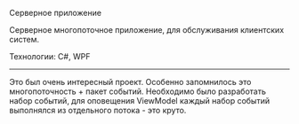 Серверное приложение

Серверное многопоточное приложение, для обслуживания клиентских систем.

Технологии: C#, WPF

- - - - - -

Это был очень интересный проект. Особенно запомнилось это многопоточность + пакет событий. Необходимо было разработать набор событий, для оповещения ViewModel каждый набор событий выполнялся из отдельного потока - это круто.